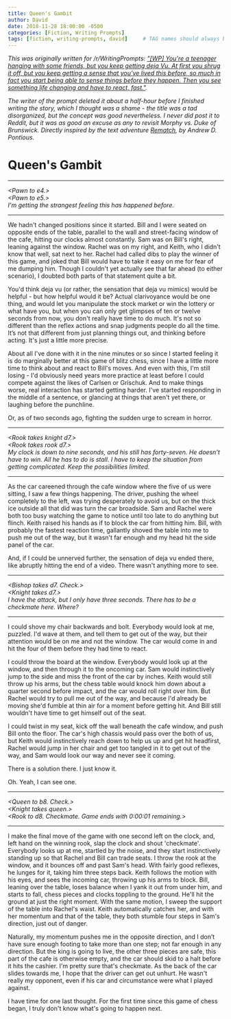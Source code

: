```yaml
---
title: Queen's Gambit
author: David
date: 2018-11-28 18:00:00 -0500
categories: [Fiction, Writing Prompts]
tags: [fiction, writing-prompts, david]     # TAG names should always be lowercase
---
```


*This was originally written for /r/WritingPrompts: ["[WP] You're a teenager hanging with some friends, but you keep getting deja Vu. At first you shrug it off, but you keep getting a sense that you've lived this before, so much in fact you start being able to sense things before they happen. Then you see something life changing and have to react, fast."](https://www.reddit.com/r/WritingPrompts/comments/a1crgr/wp_youre_a_teenager_hanging_with_some_friends_but/).*  

*The writer of the prompt deleted it about a half-hour before I finished writing the story, which I thought was a shame - the title was a tad disorganized, but the concept was good nevertheless.  I never did post it to Reddit, but it was as good an excuse as any to revisit Morphy vs. Duke of Brunswick.  Directly inspired by the text adventure [Rematch](https://ifdb.tads.org/viewgame?id=22oqimzgf8snv002), by Andrew D. Pontious.*

# Queen's Gambit

---

*\<Pawn to e4.\>*  
*\<Pawn to e5.\>*  
*I'm getting the strangest feeling this has happened before.*

---
We hadn't changed positions since it started.  Bill and I were seated on opposite ends of the table, parallel to the wall and street-facing window of the cafe, hitting our clocks almost constantly.  Sam was on Bill's right, leaning against the window.  Rachel was on my right, and Keith, who I didn't know that well, sat next to her.  Rachel had called dibs to play the winner of this game, and joked that Bill would have to take it easy on me for fear of me dumping him.  Though I couldn't yet actually see that far ahead (to either scenario), I doubted both parts of that statement quite a bit.

You'd think deja vu (or rather, the sensation that deja vu mimics) would be helpful - but how helpful would it be?  Actual clarivoyance would be one thing, and would let you manipulate the stock market or win the lottery or what have you, but when you can only get glimpses of ten or twelve seconds from now, you don't really have time to do much.  It's not so different than the reflex actions and snap judgments people do all the time.  It’s not that different from just planning things out, and thinking before acting.  It's just a little more precise.

About all I've done with it in the nine minutes or so since I started feeling it is do marginally better at this game of blitz chess, since I have a little more time to think about and react to Bill's moves.  And even with this, I'm still losing - I'd obviously need years more practice at least before I could compete against the likes of Carlsen or Grischuk.  And to make things worse, real interaction has started getting harder.  I've started responding in the middle of a sentence, or glancing at things that aren't yet there, or laughing before the punchline.

Or, as of two seconds ago, fighting the sudden urge to scream in horror.

----
*\<Rook takes knight d7.\>*  
*\<Rook takes rook d7.\>*  
*My clock is down to nine seconds, and his still has forty-seven.  He doesn't have to win.  All he has to do is stall.  I have to keep the situation from getting complicated.  Keep the possibilities limited.*

---
As the car careened through the cafe window where the five of us were sitting, I saw a few things happening.  The driver, pushing the wheel completely to the left, was trying desperately to avoid us, but on the thick ice outside all that did was turn the car broadside.  Sam and Rachel were both too busy watching the game to notice until too late to do anything but flinch.  Keith raised his hands as if to block the car from hitting him.  Bill, with probably the fastest reaction time, gallantly shoved the table into me to push me out of the way, but it wasn't far enough and my head hit the side panel of the car.  

And, if I could be unnerved further, the sensation of deja vu ended there, like abruptly hitting the end of a video.  There wasn't anything more to see.  

---
*\<Bishop takes d7.  Check.\>*  
*\<Knight takes d7.\>*  
*I have the attack, but I only have three seconds.  There has to be a checkmate here.  Where?*

---
I could shove my chair backwards and bolt.  Everybody would look at me, puzzled.  I'd wave at them, and tell them to get out of the way, but their attention would be on me and not the window.  The car would come in and hit the four of them before they had time to react.

I could throw the board at the window.  Everybody would look up at the window, and then through it to the oncoming car.  Sam would instinctively jump to the side and miss the front of the car by inches.  Keith would still throw up his arms, but the chess table would knock him down about a quarter second before impact, and the car would roll right over him.  But Rachel would try to pull me out of the way, and because I'd already be moving she'd fumble at thin air for a moment before getting hit.  And Bill still wouldn't have time to get himself out of the seat.

I could twist in my seat, kick off the wall beneath the cafe window, and push Bill onto the floor.  The car's high chassis would pass over the both of us, but Keith would instinctively reach down to help us up and get hit headfirst, Rachel would jump in her chair and get too tangled in it to get out of the way, and Sam would look our way and never see it coming.

There is a solution there.  I just know it.

Oh.  Yeah, I can see one.

--- 
*\<Queen to b8. Check.\>*  
*\<Knight takes queen.\>*  
*\<Rook to d8.  Checkmate.  Game ends with 0:00:01 remaining.\>*  

---
I make the final move of the game with one second left on the clock, and, left hand on the winning rook, slap the clock and shout 'checkmate'.  Everybody looks up at me, startled by the noise, and they start instinctively standing up so that Rachel and Bill can trade seats.  I throw the rook at the window, and it bounces off and past Sam's head.  With fairly good reflexes, he lunges for it, taking him three steps back.  Keith follows the motion with his eyes, and sees the incoming car, throwing up his arms to block.  Bill, leaning over the table, loses balance when I yank it out from under him, and starts to fall, chess pieces and clocks toppling to the ground.  He'll hit the ground at just the right moment.  With the same motion, I sweep the support of the table into Rachel's waist.  Keith automatically catches her, and with her momentum and that of the table, they both stumble four steps in Sam's direction, just out of danger.

Naturally, my momentum pushes me in the opposite direction, and I don’t have sure enough footing to take more than one step; not far enough in any direction.  But the king is going to live, the other three pieces are safe, this part of the cafe is otherwise empty, and the car should skid to a halt before it hits the cashier.  I'm pretty sure that's checkmate.  As the back of the car slides towards me, I hope that the driver can get out unhurt.  He wasn't really my opponent, even if his car and circumstance were what I played against.  

I have time for one last thought.  For the first time since this game of chess began, I truly don't know what's going to happen next.
